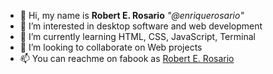 
- 👋 Hi, my name is <b>Robert E. Rosario</b> <i>"@enriquerosario"</i>
- 👀 I’m interested in desktop software and web  development
- 🌱 I’m currently learning HTML, CSS, JavaScript, Terminal
- 💞️ I’m looking to collaborate on Web projects
- 📫 You can reachme on fabook as <a href="https://www.facebook.com/robert.e.rosario">Robert E. Rosario</a>

<!---![](https://pandao.github.io/editor.md/images/logos/editormd-logo-180x180.png)<!---

<!---
enriquerosario/enriquerosario is a ✨ special ✨ repository because its `README.md` (this file) appears on your GitHub profile.
You can click the Preview link to take a look at your changes.
<!---
